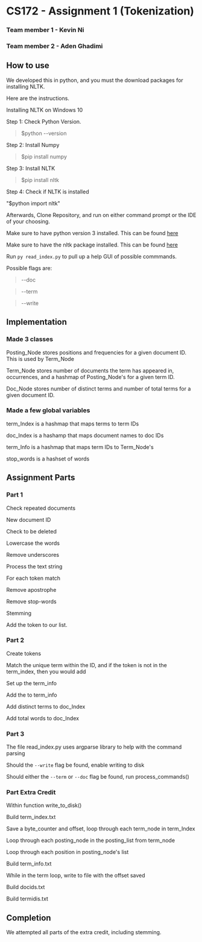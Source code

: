 # CS172 - Assignment 1 (Tokenization)

### Team member 1 - Kevin Ni
### Team member 2 - Aden Ghadimi

## How to use
We developed this in python, and you must the download packages for installing NLTK. 

Here are the instructions. 

Installing NLTK on Windows 10

Step 1: Check Python Version.

> $python --version

Step 2: Install Numpy

> $pip install numpy

Step 3: Install NLTK

> $pip install nltk

Step 4: Check if NLTK is installed 

"$python import nltk"

Afterwards, Clone Repository, and run on either command prompt or the IDE of your choosing.

Make sure to have python version 3 installed. This can be found [here](https://www.python.org/download/releases/3.0/)

Make sure to have the nltk package installed. This can be found [here](https://www.nltk.org/install.html)

Run `py read_index.py` to pull up a help GUI of possible commmands.

Possible flags are:
> --doc

> --term

> --write

## Implementation
### Made 3 classes
Posting_Node stores positions and frequencies for a given document ID. This is used by Term_Node

Term_Node stores number of documents the term has appeared in, occurrences, and a hashmap of Posting_Node's for a given term ID.

Doc_Node stores number of distinct terms and number of total terms for a given document ID.

### Made a few global variables
term_Index is a hashmap that maps terms to term IDs

doc_Index is a hashamp that maps document names to doc IDs

term_Info is a hashmap that maps term IDs to Term_Node's

stop_words is a hashset of words

## Assignment Parts
### Part 1
Check repeated documents 

New document ID

Check to be deleted

Lowercase the words

Remove underscores

Process the text string

For each token match

Remove apostrophe

Remove stop-words

Stemming

Add the token to our list.

### Part 2
Create tokens

Match the unique term within the ID, and if the token is not in the term_index, then you would add

Set up the term_info

Add the to term_info

Add distinct terms to doc_Index

Add total words to doc_Index

### Part 3
The file read_index.py uses argparse library to help with the command parsing

Should the `--write` flag be found, enable writing to disk

Should either the `--term` or `--doc` flag be found, run process_commands()

### Part Extra Credit
Within function write_to_disk()

Build term_index.txt

Save a byte_counter and offset, loop through each term_node in term_Index

Loop through each posting_node in the posting_list from term_node

Loop through each position in posting_node's list

Build term_info.txt

While in the term loop, write to file with the offset saved

Build docids.txt

Build termidis.txt

## Completion
We attempted all parts of the extra credit, including stemming.
